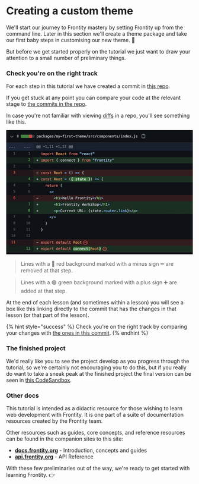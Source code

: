 # Creating a custom theme

We'll start our journey to Frontity mastery by setting Frontity up from the command line. Later in this section we'll create a theme package and take our first baby steps in customising our new theme. 👶

But before we get started properly on the tutorial we just want to draw your attention to a small number of preliminary things.

### Check you're on the right track

For each step in this tutorial we have created a commit in [this repo](https://github.com/frontity-demos/tutorial-hello-frontity).

If you get stuck at any point you can compare your code at the relevant stage to [the commits in the repo](https://github.com/frontity-demos/tutorial-hello-frontity/commits/main).

In case you're not familiar with viewing [diffs](https://en.wikipedia.org/wiki/Diff) in a repo, you'll see something like this.

<p>
  <img alt="Viewing the diffs in a commit on GitHub" src="../assets/part0img1.png">
</p>

> Lines with a 🔴 red background marked with a minus sign ➖ are removed at that step.

> Lines with a 🟢 green background marked with a plus sign ➕ are added at that step.

At the end of each lesson (and sometimes within a lesson) you will see a box like this linking directly to the commit that has the changes in that lesson (or that part of the lesson).

{% hint style="success" %}
Check you're on the right track by comparing your changes with [the ones in this commit](#).
{% endhint %}

### The finished project

We'd really like you to see the project develop as you progress through the tutorial, so we're certainly not encouraging you to do this, but if you really do want to take a sneak peak at the finished project the final version can be seen in [this CodeSandbox](https://codesandbox.io/s/github/frontity-demos/tutorial-hello-frontity).

### Other docs

This tutorial is intended as a didactic resource for those wishing to learn web development with Frontity. It is one part of a suite of documentation resources created by the Frontity team.

Other resources such as guides, core concepts, and reference resources can be found in the companion sites to this site:

- [**docs.frontity.org**](https://docs.frontity.org) - Introduction, concepts and guides
- [**api.frontity.org**](https://api.frontity.org) - API Reference

With these few preliminaries out of the way, we're ready to get started with learning Frontity. 👉
